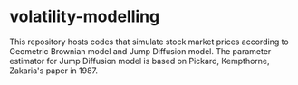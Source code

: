 # volatility-modelling
This repository hosts codes that simulate stock market prices according to Geometric Brownian model and Jump Diffusion model. The parameter estimator for Jump Diffusion model is based on Pickard, Kempthorne, Zakaria's paper in 1987.  
